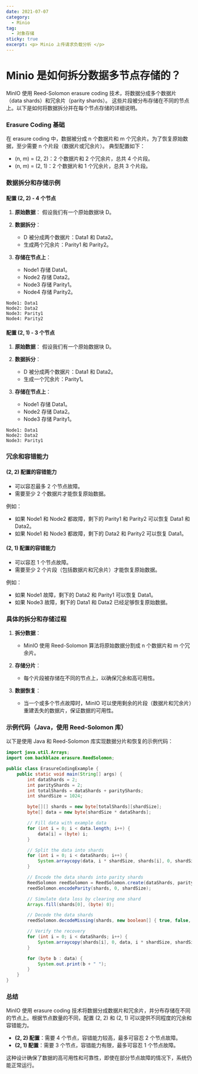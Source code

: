 ```yaml
---
date: 2021-07-07
category:
  - Minio 
tag:
  - 对象存储
sticky: true
excerpt: <p> Minio 上传请求负载分析 </p>
---
```

# Minio 是如何拆分数据多节点存储的？

MinIO 使用 Reed-Solomon erasure coding 技术，将数据分成多个数据片（data shards）和冗余片（parity shards）。
这些片段被分布存储在不同的节点上。以下是如何将数据拆分并在每个节点存储的详细说明。

### Erasure Coding 基础

在 erasure coding 中，数据被分成 n 个数据片和 m 个冗余片。为了恢复原始数据，至少需要 n 个片段（数据片或冗余片）。
典型配置如下：

- (n, m) = (2, 2)：2 个数据片和 2 个冗余片，总共 4 个片段。
- (n, m) = (2, 1)：2 个数据片和 1 个冗余片，总共 3 个片段。

### 数据拆分和存储示例

#### 配置 (2, 2) - 4 个节点

1. **原始数据**：
   假设我们有一个原始数据块 D。

2. **数据拆分**：
   - D 被分成两个数据片：Data1 和 Data2。
   - 生成两个冗余片：Parity1 和 Parity2。

3. **存储在节点上**：
   - Node1 存储 Data1。
   - Node2 存储 Data2。
   - Node3 存储 Parity1。
   - Node4 存储 Parity2。

```plaintext
Node1: Data1
Node2: Data2
Node3: Parity1
Node4: Parity2
```

#### 配置 (2, 1) - 3 个节点

1. **原始数据**：
   假设我们有一个原始数据块 D。

2. **数据拆分**：
   - D 被分成两个数据片：Data1 和 Data2。
   - 生成一个冗余片：Parity1。

3. **存储在节点上**：
   - Node1 存储 Data1。
   - Node2 存储 Data2。
   - Node3 存储 Parity1。

```plaintext
Node1: Data1
Node2: Data2
Node3: Parity1
```

### 冗余和容错能力

#### (2, 2) 配置的容错能力

- 可以容忍最多 2 个节点故障。
- 需要至少 2 个数据片才能恢复原始数据。

例如：
- 如果 Node1 和 Node2 都故障，剩下的 Parity1 和 Parity2 可以恢复 Data1 和 Data2。
- 如果 Node1 和 Node3 都故障，剩下的 Data2 和 Parity2 可以恢复 Data1。

#### (2, 1) 配置的容错能力

- 可以容忍 1 个节点故障。
- 需要至少 2 个片段（包括数据片和冗余片）才能恢复原始数据。

例如：
- 如果 Node1 故障，剩下的 Data2 和 Parity1 可以恢复 Data1。
- 如果 Node3 故障，剩下的 Data1 和 Data2 已经足够恢复原始数据。

### 具体的拆分和存储过程

1. **拆分数据**：
   - MinIO 使用 Reed-Solomon 算法将原始数据分割成 n 个数据片和 m 个冗余片。

2. **存储分片**：
   - 每个片段被存储在不同的节点上，以确保冗余和高可用性。

3. **数据恢复**：
   - 当一个或多个节点故障时，MinIO 可以使用剩余的片段（数据片和冗余片）重建丢失的数据片，保证数据的可用性。

### 示例代码（Java，使用 Reed-Solomon 库）

以下是使用 Java 和 Reed-Solomon 库实现数据分片和恢复的示例代码：

```java
import java.util.Arrays;
import com.backblaze.erasure.ReedSolomon;

public class ErasureCodingExample {
    public static void main(String[] args) {
        int dataShards = 2;
        int parityShards = 2;
        int totalShards = dataShards + parityShards;
        int shardSize = 1024;

        byte[][] shards = new byte[totalShards][shardSize];
        byte[] data = new byte[shardSize * dataShards];

        // Fill data with example data
        for (int i = 0; i < data.length; i++) {
            data[i] = (byte) i;
        }

        // Split the data into shards
        for (int i = 0; i < dataShards; i++) {
            System.arraycopy(data, i * shardSize, shards[i], 0, shardSize);
        }

        // Encode the data shards into parity shards
        ReedSolomon reedSolomon = ReedSolomon.create(dataShards, parityShards);
        reedSolomon.encodeParity(shards, 0, shardSize);

        // Simulate data loss by clearing one shard
        Arrays.fill(shards[0], (byte) 0);

        // Decode the data shards
        reedSolomon.decodeMissing(shards, new boolean[] { true, false, false, false }, 0, shardSize);

        // Verify the recovery
        for (int i = 0; i < dataShards; i++) {
            System.arraycopy(shards[i], 0, data, i * shardSize, shardSize);
        }

        for (byte b : data) {
            System.out.print(b + " ");
        }
    }
}
```

### 总结

MinIO 使用 erasure coding 技术将数据分成数据片和冗余片，并分布存储在不同的节点上。根据节点数量的不同，配置 (2, 2) 和 (2, 1) 可以提供不同程度的冗余和容错能力。

- **(2, 2) 配置**：需要 4 个节点，容错能力较高，最多可容忍 2 个节点故障。
- **(2, 1) 配置**：需要 3 个节点，容错能力有限，最多可容忍 1 个节点故障。

这种设计确保了数据的高可用性和可靠性，即使在部分节点故障的情况下，系统仍能正常运行。